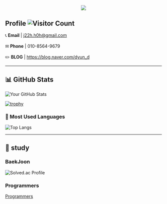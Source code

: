 <h1 align="center">
  <img src="https://readme-typing-svg.herokuapp.com?font=Fira+Code&size=24&pause=1000&center=true&vCenter=true&width=435&lines=Hi+There!+I'm+Dyun+👋;FullStack+Developer💻;">
</h1>


## Profile  ![Visitor Count](https://komarev.com/ghpvc/?username=jiihyun12&color=brightgreen)

📞 **Email** | j22h.h0h@gmail.com <br />
<br />
✉ **Phone** | 010-8564-9679 <br />
<br />
✏️ **BLOG** | https://blog.naver.com/dyun_d
<br />


---

## 📊 GitHub Stats
![Your GitHub Stats](https://github-readme-stats.vercel.app/api?username=jiihyun12&show_icons=true)

[![trophy](https://github-profile-trophy.vercel.app/?username=jiihyun12)](https://github.com/ryo-ma/github-profile-trophy)
<br />

### 🎨 Most Used Languages
![Top Langs](https://github-readme-stats.vercel.app/api/top-langs/?username=jiihyun12&layout=compact)

---

## 📝 study

### BaekJoon
![Solved.ac Profile](http://mazassumnida.wtf/api/generate_badge?boj=jiihyun12)


### Programmers
[Programmers](https://programmers.co.kr/users/challenge-activity)

<!--
**jiihyun12/jiihyun12** is a ✨ _special_ ✨ repository because its `README.md` (this file) appears on your GitHub profile.

-->




